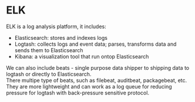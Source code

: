 # ELK

ELK is a log analysis platform, it includes:

- Elasticsearch: stores and indexes logs
- Logtash: collects logs and event data; parses, transforms data and sends them to Elasticsearch
- Kibana: a visualization tool that run ontop Elasticsearch

We can also include beats - single purpose data shipper to shipping data to logtash or directly to Elasticsearch.  
There multipe type of beats, such as filebeat, auditbeat, packagebeat, etc.  
They are more lightweight and can work as a log queue for reducing pressure for logtash with back-pressure sensitive protocol.
